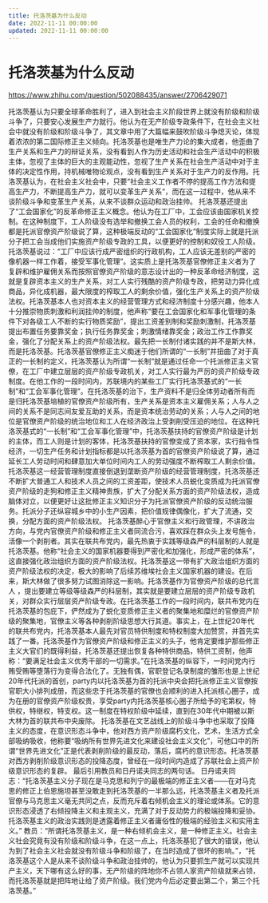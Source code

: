 ```yaml
---
title: 托洛茨基为什么反动
date: 2022-11-11 00:00:00
updated: 2022-11-11 00:00:00
---
```


# 托洛茨基为什么反动

https://www.zhihu.com/question/502088435/answer/2706429071

托洛茨基认为只要全球革命胜利了，进入到社会主义阶段世界上就没有阶级和阶级斗争了，只要安心发展生产力就行。他认为在无产阶级专政条件下，在社会主义社会中就没有阶级和阶级斗争了，其文章中用了大篇幅来鼓吹阶级斗争熄灭论，体现着浓浓的第二国际修正主义倾向。托洛茨基也是唯生产力论的集大成者，他歪曲了生产关系和生产力的辩证关系，没有看到人作为历史活动和社会生产活动中的积极主体，忽视了主体的巨大的主观能动性，忽视了生产关系在社会生产活动中对于主体的决定性作用，持机械唯物论观点，没有看到生产关系对于生产力的反作用。托洛茨基认为，在社会主义社会中，只要“社会主义工作者不停的提高工作方法和提高生产力，不断提高生产力，就可以变革生产关系“，而在这一过程中，他从来不谈阶级斗争和变革生产关系，从来不谈群众运动和政治挂帅。
托洛茨基还提出了“工会国家化”的反革命修正主义概念。他认为在工厂中，工会应该由国家机关控制。在这种制度下，工人阶级没有选举和撤换工会人员的权利，工会的任命和撤换都是托派官僚资产阶级说了算，这种极端反动的“工会国家化”制度实际上就是托派分子把工会当成他们实施资产阶级专政的工具，以便更好的控制和奴役工人阶级。托洛茨基说过：“工厂中应该行成严密组织的行政机构，工人应该无差别的严密的像机器一样工作着，接受军事化管理”。这实质上是托洛茨基官僚修正主义者为了复辟和维护雇佣关系而按照官僚资产阶级的意志设计出的一种反革命经济制度，这就是复辟资本主义的生产关系，对工人实行残酷的资产阶级专政，把劳动力异化成商品，异化成机器，最大限度的榨取工人的剩余价值，强化生产关系上的资产阶级法权。托洛茨基本人也对资本主义的经营管理方式和经济制度十分感兴趣，他本人十分推崇物质刺激和利润挂帅的制度，他声称“要在工会国家化和军事化管理的条件下对各级工人不断的实行物质奖励”，提出工资差别制和奖励刺激制，托洛茨基提出布置任务要靠奖金；执行任务靠奖金；刺激情绪靠奖金；政治工作工作靠奖金，强化了分配关系上的资产阶级法权。最先把一长制付诸实践的并不是斯大林，而是托洛茨基。托洛茨基官僚修正主义痴迷于他们所谓的“一长制”并扭曲了对于真正的一长制的定义，托洛茨基认为所谓“一长制”就是通过任命一个托派修正主义官僚，在工厂中建立层层的资产阶级专政机关，对工人实行最为严厉的资产阶级专政制度。在他工作的一段时间内，苏联境内的某些工厂实行托洛茨基式的“一长制”和“工会军事化管理”。在托洛茨基的治下，生产资料不是归全体劳动者所有而是归托洛茨基培植的官僚资产阶级所有，生产关系是资本主义雇佣关系；人与人之间的关系不是同志间友爱互助的关系，而是资本统治劳动的关系；人与人之间的地位是官僚资产阶级的统治地位和工人在经济政治上受剥削受压迫的地位。在这种托洛茨基式的“一长制”和“工会军事化管理”中，托洛茨基扶持的官僚资产阶级是计划的主体，而工人则是计划的客体，托洛茨基扶持的官僚变成了资本家，实行指令性经济，一切生产任务和计划指标都是以托洛茨基为首的官僚资产阶级说了算，通过延长工人劳动时间和肆意加大单位时间内工人的劳动强度不断榨取工人剩余价值。托洛茨基这一经营管理制度直接倒退到垄断资产阶级的经营管理制度，托洛茨基还不断扩大普通工人和技术人员之间的工资差距，使技术人员蜕化变质成为托派官僚资产阶级的走狗和修正主义精神贵族，扩大了分配关系方面的资产阶级法权，造成脑体对立，以便更好让这批修正主义知识分子为托派官僚资产阶级的反动统治服务。托派分子还纵容城乡中的小生产因素，把价值规律偶像化，扩大了流通，交换，分配方面的资产阶级法权。
托洛茨基醉心于官僚主义和行政管理，不讲政治方向，与党内官僚资产阶级和修正主义者同流合污，喜欢踩在群众头上发号施令，活像一个剥削者。其实在联共布党内，最先热衷于实践等级森严的科层制的人就是托洛茨基。他称“社会主义的国家机器要得到严密化和加强化，形成严密的体系”，这直接强化政治组织方面的资产阶级法权。托洛茨基这一带有扩大政治组织方面的资产阶级法权的决定，极大的影响了后续苏维埃社会主义国家机器的建设。在后来，斯大林做了很多努力试图消除这一影响。托洛茨基作为官僚资产阶级的总代言人 ，提出要建立等级等级森严的科层制，其实就是要建立层层的资产阶级专政机关，对群众实行层层资产阶级专政。在托洛茨基工作的一段时间内，联共布党内在托洛茨基的包庇下，俨然成为了蜕化变质修正主义者的聚集地和糜烂的官僚资产阶级的聚集地，官僚主义等各种剥削阶级思想大行其道。事实上，在上世纪20年代的联共布党内，托洛茨基本人最先对官员特供制度和特权制度大加赞赏，并首先实践了一番。托洛茨基作为官僚资产阶级和修正主义的头子，他肯定要维护那些修正主义大官们的既得利益，托洛茨基还提出恢复各种特供商品，特供工资制，他声称：“要满足社会主义优秀干部的一切需求。”在托洛茨基的纵容下，一时间党内行贿受贿等堕落行为变得合法化了。无独有偶，官职登记名录制度的雏形也是上世纪20年代托派的首创，party内以托洛茨基为首的托派中央会把托派修正主义官僚按官职大小排列成册，而这些忠于托洛茨基的官僚也会顺利的进入托派核心圈子，成为在册的官僚资产阶级权贵，享受party内托洛茨基核心圈子所给予的宅第权，特供权，特继权，特支权。这一制度在特权阶级中延续，直到在30年代中期被以斯大林为首的联共布中央废除。
托洛茨基在文艺战线上的阶级斗争中也采取了投降主义的态度，在意识形态斗争中，他对西方资产阶级腐朽文化，艺术，生活方式全部吸纳吸收，他称要“吸纳所有世界先进文化来建设社会主义文化”，可他口中的所谓“世界先进文化”正是代表剥削阶级的最反动，落后，腐朽的意识形态。托洛茨基对西方剥削阶级意识形态的投降态度，曾经在一段时间内造成了苏联社会上资产阶级意识形态的复辟。
最后引用教员和日丹诺夫同志的两句话。
日丹诺夫同志：“托洛茨基主义分子现在是马克思和列宁的最极端的修正主义者——在对马克思的修正上伯恩施坦甚至没敢走到托洛茨基的一半那么远，托洛茨基主义者及托派官僚与马克思主义毫无共同之点，反而充斥着右倾机会主义的理论或体系。它的意识形态浸透了右倾投降主义和主观主义，充满了对于反动势力的极端投降和妥协。托洛茨基主义的政治实践则是透露着修正主义者庸俗性的极端的经验主义和实用主义。”
教员：“所谓托洛茨基主义，是一种右倾机会主义，是一种修正主义。社会主义社会究竟有没有阶级和阶级斗争，在这一点上，托洛茨基犯了很大的错误，他认为到了社会主义社会就没有阶级斗争和阶级了，在当时造成了很坏的影响。”，“托洛茨基这个人是从来不谈阶级斗争和政治挂帅的，他认为只要抓生产就可以实现共产主义，天下哪有这么好的事，无产阶级的阵地你不占领人家资产阶级就来占领，而托洛茨基就是把阵地让给了资产阶级。我们党内今后必定要出第二个，第三个托洛茨基。”
